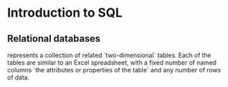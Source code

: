 # Introduction to SQL

## Relational databases
<p> represents a collection of related `two-dimensional` tables. Each of the tables are similar to an Excel spreadsheet, with a fixed number of named columns `the attributes or properties of the table` and any number of rows of data. </p>
